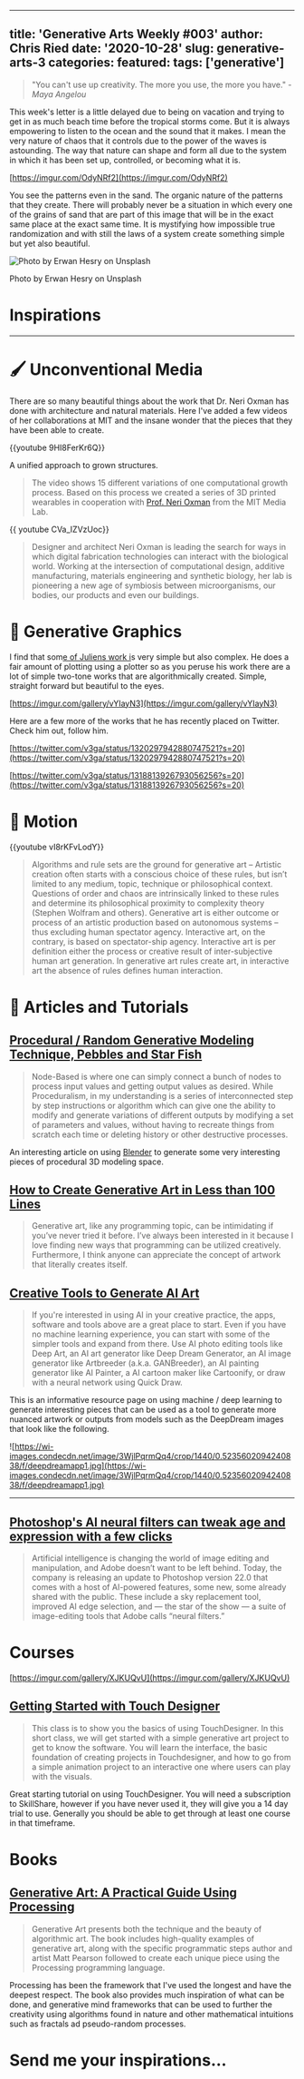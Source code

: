 
---
title: 'Generative Arts Weekly #003'
author: Chris Ried
date: '2020-10-28'
slug: generative-arts-3
categories: 
featured: 
tags: ['generative']
---
> "You can't use up creativity. The more you use, the more you have." - *Maya Angelou*
> 

This week's letter is a little delayed due to being on vacation and trying to get in as much beach time before the tropical storms come. But it is always empowering to listen to the ocean and the sound that it makes. I mean the very nature of chaos that it controls due to the power of the waves is astounding. The way that nature can shape and form all due to the system in which it has been set up, controlled, or becoming what it is.  

[https://imgur.com/OdyNRf2](https://imgur.com/OdyNRf2)

You see the patterns even in the sand. The organic nature of the patterns that they create. There will probably never be a situation in which every one of the grains of sand that are part of this image that will be in the exact same place at the exact same time. It is mystifying how impossible true randomization and with still the laws of a system create something simple but yet also beautiful. 

![Photo by Erwan Hesry on Unsplash](https://images.unsplash.com/photo-1569429593410-b498b3fb3387?ixlib=rb-1.2.1&ixid=eyJhcHBfaWQiOjEyMDd9&auto=format&fit=crop&w=1950&q=80)

Photo by Erwan Hesry on Unsplash

# Inspirations

---

# 🖌️ Unconventional Media

There are so many beautiful things about the work that Dr. Neri Oxman has done with architecture and natural materials. Here I've added a few videos of her collaborations at MIT and the insane wonder that the pieces that they have been able to create. 

{{youtube 9HI8FerKr6Q}}

A unified approach to grown structures. 

> The video shows 15 different variations of one computational growth process. Based on this process we created a series of 3D printed wearables in cooperation with [Prof. Neri Oxman](https://neri.media.mit.edu/) from the MIT Media Lab.
> 

{{ youtube CVa_IZVzUoc}}

> Designer and architect Neri Oxman is leading the search for ways in which digital fabrication technologies can interact with the biological world. Working at the intersection of computational design, additive manufacturing, materials engineering and synthetic biology, her lab is pioneering a new age of symbiosis between microorganisms, our bodies, our products and even our buildings.
> 

# 📸 Generative Graphics

I find that som[e of Juliens work i](https://www.instagram.com/julienv3ga/)s very simple but also complex. He does a fair amount of plotting using a plotter so as you peruse his work there are a lot of simple two-tone works that are algorithmically created. Simple, straight forward but beautiful to the eyes. 

[https://imgur.com/gallery/vYIayN3](https://imgur.com/gallery/vYIayN3)

Here are a few more of the works that he has recently placed on Twitter. Check him out, follow him. 

[https://twitter.com/v3ga/status/1320297942880747521?s=20](https://twitter.com/v3ga/status/1320297942880747521?s=20)

[https://twitter.com/v3ga/status/1318813926793056256?s=20](https://twitter.com/v3ga/status/1318813926793056256?s=20)

# 🚤 Motion

{{youtube vI8rKFvLodY}}

> Algorithms and rule sets are the ground for generative art – Artistic creation often starts with a conscious choice of these rules, but isn’t limited to any medium, topic, technique or philosophical context. Questions of order and chaos are intrinsically linked to these rules and determine its philosophical proximity to complexity theory (Stephen Wolfram and others). Generative art is either outcome or process of an artistic production based on autonomous systems – thus excluding human spectator agency. Interactive art, on the contrary, is based on spectator-ship agency. Interactive art is per definition either the process or creative result of inter-subjective human art generation. In generative art rules create art, in interactive art the absence of rules defines human interaction.
> 

# 🔖 Articles and Tutorials

## [Procedural / Random Generative Modeling Technique, Pebbles and Star Fish](https://blendersushi.blogspot.com/2013/05/procedural-random-generative-modeling.html)

> Node-Based is where one can simply connect a bunch of nodes to process input values and getting output values as desired.
While Proceduralism, in my understanding is a series of interconnected step by step instructions or algorithm which can give one the ability to modify and generate variations of different outputs by modifying a set of parameters and values, without having to recreate things from scratch each time or deleting history or other destructive processes.
> 

An interesting article on using [Blender](https://www.blender.org/) to generate some very interesting pieces of procedural 3D modeling space.

## [How to Create Generative Art in Less than 100 Lines](https://medium.com/free-code-camp/how-to-create-generative-art-in-less-than-100-lines-of-code-d37f379859f)

> Generative art, like any programming topic, can be intimidating if you’ve never tried it before. I’ve always been interested in it because I love finding new ways that programming can be utilized creatively. Furthermore, I think anyone can appreciate the concept of artwork that literally creates itself.
> 

## [Creative Tools to Generate AI Art](https://aiartists.org/ai-generated-art-tools)

> If you're interested in using AI in your creative practice, the apps, software and tools above are a great place to start. Even if you have no machine learning experience, you can start with some of the simpler tools and expand from there. Use AI photo editing tools like Deep Art, an AI art generator like Deep Dream Generator, an AI image generator like Artbreeder (a.k.a. GANBreeder), an AI painting generator like AI Painter, a AI cartoon maker like Cartoonify, or draw with a neural network using Quick Draw.
> 

This is an informative resource page on using machine / deep learning to generate interesting pieces that can be used as a tool to generate more nuanced artwork or outputs from models such as the DeepDream images that look like the following. 

![https://wi-images.condecdn.net/image/3WjlPqrmQq4/crop/1440/0.5235602094240838/f/deepdreamapp1.jpg](https://wi-images.condecdn.net/image/3WjlPqrmQq4/crop/1440/0.5235602094240838/f/deepdreamapp1.jpg)

---

## [Photoshop's AI neural filters can tweak age and expression with a few clicks](https://www.theverge.com/2020/10/20/21517616/adobe-photoshop-ai-neural-filters-beta-launch-machine-learning)

> Artificial intelligence is changing the world of image editing and manipulation, and Adobe doesn’t want to be left behind. Today, the company is releasing an update to Photoshop version 22.0 that comes with a host of AI-powered features, some new, some already shared with the public. These include a sky replacement tool, improved AI edge selection, and — the star of the show — a suite of image-editing tools that Adobe calls “neural filters.”
> 

# Courses

[https://imgur.com/gallery/XJKUQvU](https://imgur.com/gallery/XJKUQvU)

## [Getting Started with Touch Designer](https://www.skillshare.com/classes/Getting-started-with-TouchDesigner-and-generative-visuals/356835574?via=search-layout-grid)

> This class is to show you the basics of using TouchDesigner. In this short class, we will get started with a simple generative art project to get to know the software. You will learn the interface, the basic foundation of creating projects in Touchdesigner, and how to go from a simple animation project to an interactive one where users can play with the visuals.
> 

Great starting tutorial on using TouchDesigner. You will need a subscription to SkillShare, however if you have never used it, they will give you a 14 day trial to use. Generally you should be able to get through at least one course in that timeframe. 

# Books

## [Generative Art: A Practical Guide Using Processing](https://www.amazon.com/Generative-Art-Practical-Guide-Processing/dp/1935182625/ref=sr_1_5?dchild=1&keywords=processing&qid=1603888940&sr=8-5)

> Generative Art presents both the technique and the beauty of algorithmic art. The book includes high-quality examples of generative art, along with the specific programmatic steps author and artist Matt Pearson followed to create each unique piece using the Processing programming language.
> 

Processing has been the framework that I've used the longest and have the deepest respect. The book also provides much inspiration of what can be done, and generative mind frameworks that can be used to further the creativity using algorithms found in nature and other mathematical intuitions such as fractals ad pseudo-random processes. 

# Send me your inspirations...